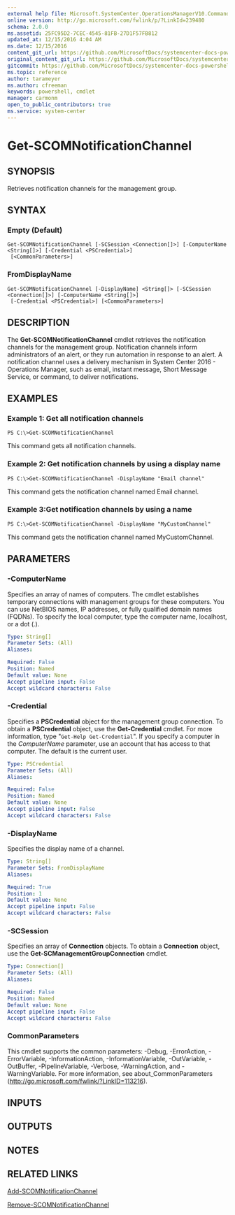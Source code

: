 ```yaml
---
external help file: Microsoft.SystemCenter.OperationsManagerV10.Commands.dll-Help.xml
online version: http://go.microsoft.com/fwlink/p/?LinkId=239480
schema: 2.0.0
ms.assetid: 25FC95D2-7CEC-4545-81FB-27D1F57FB812
updated_at: 12/15/2016 4:04 AM
ms.date: 12/15/2016
content_git_url: https://github.com/MicrosoftDocs/systemcenter-docs-powershell/blob/master/systemcenter-cmdlets/SystemCenter2016/OperationsManager/vlatest/Get-SCOMNotificationChannel.md
original_content_git_url: https://github.com/MicrosoftDocs/systemcenter-docs-powershell/blob/master/systemcenter-cmdlets/SystemCenter2016/OperationsManager/vlatest/Get-SCOMNotificationChannel.md
gitcommit: https://github.com/MicrosoftDocs/systemcenter-docs-powershell/blob/7df4508c7b907a214e6a8eca76037b06065ef078/systemcenter-cmdlets/SystemCenter2016/OperationsManager/vlatest/Get-SCOMNotificationChannel.md
ms.topic: reference
author: tarameyer
ms.author: cfreeman
keywords: powershell, cmdlet
manager: carmonm
open_to_public_contributors: true
ms.service: system-center
---
```


# Get-SCOMNotificationChannel

## SYNOPSIS
Retrieves notification channels for the management group.

## SYNTAX

### Empty (Default)
```
Get-SCOMNotificationChannel [-SCSession <Connection[]>] [-ComputerName <String[]>] [-Credential <PSCredential>]
 [<CommonParameters>]
```

### FromDisplayName
```
Get-SCOMNotificationChannel [-DisplayName] <String[]> [-SCSession <Connection[]>] [-ComputerName <String[]>]
 [-Credential <PSCredential>] [<CommonParameters>]
```

## DESCRIPTION
The **Get-SCOMNotificationChannel** cmdlet retrieves the notification channels for the management group.
Notification channels inform administrators of an alert, or they run automation in response to an alert.
A notification channel uses a delivery mechanism in System Center 2016 - Operations Manager, such as email, instant message, Short Message Service, or command, to deliver notifications.

## EXAMPLES

### Example 1: Get all notification channels
```
PS C:\>Get-SCOMNotificationChannel
```

This command gets all notification channels.

### Example 2: Get notification channels by using a display name
```
PS C:\>Get-SCOMNotificationChannel -DisplayName "Email channel"
```

This command gets the notification channel named Email channel.

### Example 3:Get notification channels by using a name
```
PS C:\>Get-SCOMNotificationChannel -DisplayName "MyCustomChannel"
```

This command gets the notification channel named MyCustomChannel.

## PARAMETERS

### -ComputerName
Specifies an array of names of computers.
The cmdlet establishes temporary connections with management groups for these computers.
You can use NetBIOS names, IP addresses, or fully qualified domain names (FQDNs).
To specify the local computer, type the computer name, localhost, or a dot (.).

```yaml
Type: String[]
Parameter Sets: (All)
Aliases: 

Required: False
Position: Named
Default value: None
Accept pipeline input: False
Accept wildcard characters: False
```

### -Credential
Specifies a **PSCredential** object for the management group connection.
To obtain a **PSCredential** object, use the **Get-Credential** cmdlet.
For more information, type "`Get-Help Get-Credential`".
If you specify a computer in the *ComputerName* parameter, use an account that has access to that computer.
The default is the current user.

```yaml
Type: PSCredential
Parameter Sets: (All)
Aliases: 

Required: False
Position: Named
Default value: None
Accept pipeline input: False
Accept wildcard characters: False
```

### -DisplayName
Specifies the display name of a channel.

```yaml
Type: String[]
Parameter Sets: FromDisplayName
Aliases: 

Required: True
Position: 1
Default value: None
Accept pipeline input: False
Accept wildcard characters: False
```

### -SCSession
Specifies an array of **Connection** objects.
To obtain a **Connection** object, use the **Get-SCManagementGroupConnection** cmdlet.

```yaml
Type: Connection[]
Parameter Sets: (All)
Aliases: 

Required: False
Position: Named
Default value: None
Accept pipeline input: False
Accept wildcard characters: False
```

### CommonParameters
This cmdlet supports the common parameters: -Debug, -ErrorAction, -ErrorVariable, -InformationAction, -InformationVariable, -OutVariable, -OutBuffer, -PipelineVariable, -Verbose, -WarningAction, and -WarningVariable. For more information, see about_CommonParameters (http://go.microsoft.com/fwlink/?LinkID=113216).

## INPUTS

## OUTPUTS

## NOTES

## RELATED LINKS

[Add-SCOMNotificationChannel](xref:SystemCenter2016/OperationsManager/vlatest/Add-SCOMNotificationChannel.md)

[Remove-SCOMNotificationChannel](xref:SystemCenter2016/OperationsManager/vlatest/Remove-SCOMNotificationChannel.md)

